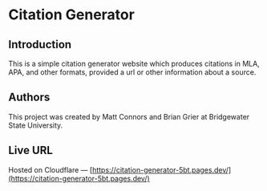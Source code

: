 # Citation Generator

## Introduction
This is a simple citation generator website which produces citations in MLA, APA, and other formats, provided a url or other information about a source.

## Authors
This project was created by Matt Connors and Brian Grier at Bridgewater State University.

## Live URL
Hosted on Cloudflare &mdash; [https://citation-generator-5bt.pages.dev/](https://citation-generator-5bt.pages.dev/)